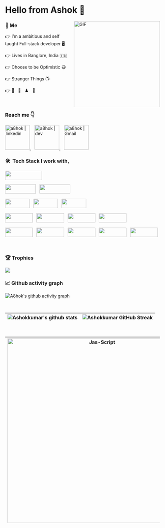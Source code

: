 
 # Hello from Ashok :wave:

<img align="right" alt="GIF" src="https://user-images.githubusercontent.com/22448559/137613385-2ebbef8f-ca0a-4781-b0c1-a2ba145d8194.gif" height="280" />

### 🥳 Me

👉  I’m a ambitious and self taught Full-stack developer 🖥️

👉  Lives in Banglore, India 🇮🇳

👉  Choose to be Optimistic 😃

👉  Stranger Things 📺

👉  🏏 &nbsp;&nbsp;🏸 &nbsp;&nbsp;♟️&nbsp;&nbsp; 🍕

<br>

### Reach me 👇
<a href="https://www.linkedin.com/in/a8hok/" target="_blank">
    <img alt="a8hok | linkedin" src="https://user-images.githubusercontent.com/22448559/137614008-18f96cfd-b2c4-4066-9991-f605c978f9d9.png" width="80"/>
  </a> &nbsp;&nbsp;
  <a href="https://dev.to/a8hok" target="_blank">
      <img alt="a8hok | dev" src="https://user-images.githubusercontent.com/22448559/137614000-07f740bc-3723-497b-bb5e-54185478c892.png" width="80" />
  </a> &nbsp;&nbsp;
  <a href="mailto:a8hokkumar@gmail.com">
    <img alt="a8hok | Gmail" width="80px" src="https://user-images.githubusercontent.com/22448559/137614003-749c6718-b38d-4d6f-9cb2-b01a1781b144.png" />
  </a>


<br>

### 🛠 &nbsp;Tech Stack I work with,


<p  align="left">

<img src="https://img.shields.io/badge/javascript%20-%23323330.svg?&style=for-the-badge&logo=javascript&logoColor=%23F7DF1E" width="120" height="30"/>
  </p>
  
<p  align="left">

<img src="https://img.shields.io/badge/React-20232A?style=for-the-badge&logo=react&logoColor=61DAFB" width="100" height="30"/>  
  &nbsp;
<img src="https://img.shields.io/badge/Node.js-339933?style=for-the-badge&logo=nodedotjs&logoColor=white" width="100" height="30"/>
  </p>
  
  <p  align="left">

  
<img src="https://img.shields.io/badge/TypeScript-007ACC?style=for-the-badge&logo=typescript&logoColor=white" width="80" height="30"/>
  &nbsp;
<img src="https://user-images.githubusercontent.com/22448559/137614989-f740ccc8-83cb-453a-8e28-ac07da187920.png" width="80" height="30"/>
  &nbsp;
<img src="https://img.shields.io/badge/Webpack-8DD6F9?style=for-the-badge&logo=Webpack&logoColor=white" width="80" height="30"/>  
 </p>

 
 <p align="left">

<img src="https://img.shields.io/badge/Python-3776AB?style=for-the-badge&logo=python&logoColor=white" width="90" height="30">
&nbsp;
  <img src="https://img.shields.io/badge/-Flask-05122A?style=flat&logo=flask" width="90" height="30">
&nbsp;
    <img src="https://img.shields.io/badge/Django-092E20?style=for-the-badge&logo=django&logoColor=green" width="90" height="30">
&nbsp;
    <img src="https://user-images.githubusercontent.com/22448559/137615981-be5a8b84-19b2-4b1e-ae97-3b273b594c4c.jpeg" width="90" height="30">

</p>


 <p  align="left">

<img src="https://img.shields.io/badge/PostgreSQL-316192?style=for-the-badge&logo=postgresql&logoColor=white" width="90" height="30">
  &nbsp;

<img src="https://img.shields.io/badge/MongoDB-4EA94B?style=for-the-badge&logo=mongodb&logoColor=white" width="90" height="30">
&nbsp;
  
  <img src="https://img.shields.io/badge/redis-%23DD0031.svg?&style=for-the-badge&logo=redis&logoColor=white" width="90" height="30">
&nbsp;
  
<img src="https://img.shields.io/badge/Sass-CC6699?style=for-the-badge&logo=sass&logoColor=white" width="90" height="30">
&nbsp;
  
<img src="https://img.shields.io/badge/Jest-C21325?style=for-the-badge&logo=jest&logoColor=white" width="90" height="30">
  
</p>

<br>



### 🏆 Trophies<br>
<img src="https://github-profile-trophy.vercel.app/?username=a8hok&theme=tokyonight&margin-w=15" />

<br>

### 📈 Github activity graph
[![A8hok's github activity graph](https://github-readme-activity-graph.vercel.app/graph?username=a8hok&bg_color=272626&color=f6f4f6&line=0f8ef0&point=f8f2f2&area=true&hide_border=true)](https://github.com/ashutosh00710/github-readme-activity-graph)


<br>

| ![Ashokkumar's github stats](https://github-readme-stats.vercel.app/api?username=a8hok&show_icons=true&theme=tokyonight) | ![Ashokkumar GitHub Streak](https://github-readme-streak-stats.herokuapp.com/?user=a8hok&theme=tokyonight) |
| --- | --- |

<br>

| <img align="center" width=600 src="https://github-readme-stats.vercel.app/api/top-langs/?username=a8hok&count_private=true&theme=radical" alt="Jas-Script" /> | <a href="https://app.daily.dev/a8hok"><img src="https://api.daily.dev/devcards/a860938a2959496d844e2e79a4971610.png?r=0sm" width="400" alt="P.Ashok Kumar's Dev Card"/></a> |
| --- | --- |

